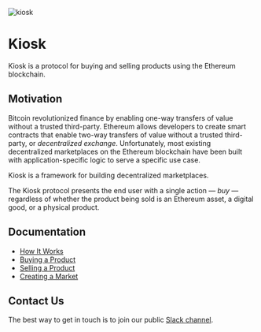 ![kiosk](https://github.com/kioskprotocol/kiosk/blob/master/kioskdemo.png)

# Kiosk

Kiosk is a protocol for buying and selling products using the Ethereum blockchain.

## Motivation

Bitcoin revolutionized finance by enabling one-way transfers of value without a trusted third-party. Ethereum allows developers to create smart contracts that enable two-way transfers of value without a trusted third-party, or *decentralized exchange*. Unfortunately, most existing decentralized marketplaces on the Ethereum blockchain have been built with application-specific logic to serve a specific use case.

Kiosk is a framework for building decentralized marketplaces.

The Kiosk protocol presents the end user with a single action — *buy* — regardless of whether the product being sold is an Ethereum asset, a digital good, or a physical product.

## Documentation
* [How It Works](https://kioskprotocol.gitbooks.io/kiosk/content/headers/how-it-works.html)
* [Buying a Product](https://kioskprotocol.gitbooks.io/kiosk/content/basics/buy-product.html)
* [Selling a Product](https://kioskprotocol.gitbooks.io/kiosk/content/basics/sell-product.html)
* [Creating a Market](https://kioskprotocol.gitbooks.io/kiosk/content/basics/create-market.html)

## Contact Us

The best way to get in touch is to join our public [Slack channel](https://join.slack.com/t/kioskprotocol/shared_invite/MjI3NzAwMzMyMTYyLTE1MDI5MjYyNzItM2FiMjA1NWIxZg).
